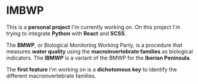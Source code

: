 # IMBWP

This is a **personal project** I'm currently working on. On this project I'm trying to integrate **Python** with **React** and **SCSS**.

The **BMWP**, or Biological Monitoring Working Party, is a procedure that measures **water quality** using the **macroinvertebrate families** as biological indicators. The **IBMWP** is a variant of the BMWP for the **Iberian Peninsula**.

The **first feature** I'm working on is a **dichotomous key** to identify the different macroinvertebrate families.

